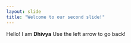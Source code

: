 ```yaml
---
layout: slide
title: "Welcome to our second slide!"
---
```

Hello! I am **Dhivya**
Use the left arrow to go back!
